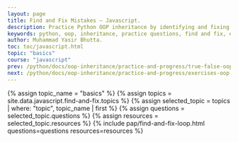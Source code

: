 ```yaml
---
layout: page
title: Find and Fix Mistakes – Javascript.
description: Practice Python OOP inheritance by identifying and fixing common mistakes in code examples.
keywords: python, oop, inheritance, practice questions, find and fix, error correction
author: Muhammad Yasir Bhutta.
toc: toc/javascript.html
topic: "basics"
course: "javascript"
prev: /python/docs/oop-inheritance/practice-and-progress/true-false-oop-inheritance.html
next: /python/docs/oop-inheritance/practice-and-progress/exercises-oop-inheritance.html
---
```


{% assign topic_name = "basics" %}
{% assign topics = site.data.javascript.find-and-fix.topics %}
{% assign selected_topic = topics | where: "topic", topic_name | first %}
{% assign questions = selected_topic.questions %}
{% assign resources = selected_topic.resources %}
{% include pap/find-and-fix-loop.html questions=questions resources=resources %}
